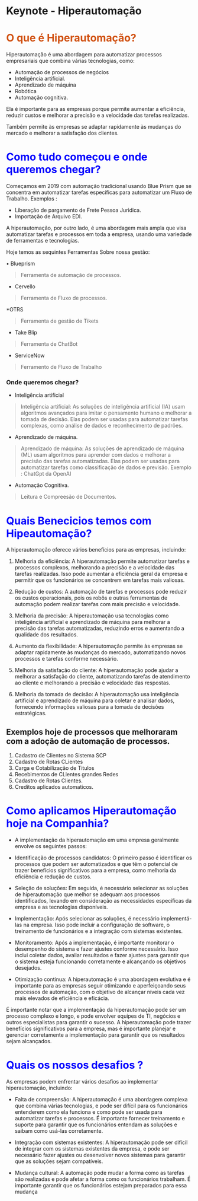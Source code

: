 # Keynote  - Hiperautomação

<h1><span style="color:#D15213"> O que é Hiperautomação? </span></h1>

 Hiperautomação é uma abordagem para automatizar processos empresariais que combina várias tecnologias, como:

* Automação de processos de negócios
* Inteligência artificial.
* Aprendizado de máquina
* Robótica
* Automação cognitiva.

Ela é importante para as empresas porque permite aumentar a eficiência, reduzir custos e melhorar a precisão e a velocidade das tarefas realizadas.

Também permite às empresas se adaptar rapidamente às mudanças do mercado e melhorar a satisfação dos clientes.

<h1><span style="color:blue"> Como tudo começou e onde queremos chegar?</span></h1>

Começamos em 2019 com  automação tradicional usando Blue Prism que se concentra em automatizar tarefas específicas para automatizar um Fluxo de Trabalho.
Exemplos :

* Liberação de pargamento de Frete Pessoa Juridica.
* Importação de Arquivo EDI.  

A hiperautomação, por outro lado, é uma abordagem mais ampla que visa automatizar tarefas e processos em toda a empresa, usando uma variedade de ferramentas e tecnologias.

Hoje temos as sequintes Ferramentas Sobre nossa gestão:

• Blueprism

> Ferramenta de automação de processos.

* Cervello

> Ferramenta de Fluxo de processos.

*OTRS

> Ferramenta de gestão de Tikets

* Take Blip

> Ferramenta de ChatBot

* ServiceNow

 > Ferramento de Fluxo de Trabalho

### Onde queremos chegar?

* Inteligência artificial
> Inteligência artificial: As soluções de inteligência artificial (IA) usam algoritmos avançados para imitar o pensamento humano e melhorar a tomada de decisão. Elas podem ser usadas para automatizar tarefas complexas, como análise de dados e reconhecimento de padrões.

* Aprendizado de máquina.
>Aprendizado de máquina: As soluções de aprendizado de máquina (ML) usam algoritmos para aprender com dados e melhorar a precisão das tarefas automatizadas. Elas podem ser usadas para automatizar tarefas como classificação de dados e previsão.
> Exemplo  : ChatGpt da OpenAI

* Automação Cognitiva.
> Leitura e Compreesão de Documentos.




<h1><span style="color:blue"> Quais Benecicios temos com Hipeautomação?</span></h1>

A hiperautomação oferece vários benefícios para as empresas, incluindo:

1. Melhoria da eficiência: A hiperautomação permite automatizar tarefas e processos complexos, melhorando a precisão e a velocidade das tarefas realizadas. Isso pode aumentar a eficiência geral da empresa e permitir que os funcionários se concentrem em tarefas mais valiosas.

2. Redução de custos: A automação de tarefas e processos pode reduzir os custos operacionais, pois os robôs e outras ferramentas de automação podem realizar tarefas com mais precisão e velocidade.

3. Melhoria da precisão: A hiperautomação usa tecnologias como inteligência artificial e aprendizado de máquina para melhorar a precisão das tarefas automatizadas, reduzindo erros e aumentando a qualidade dos resultados.

4. Aumento da flexibilidade: A hiperautomação permite às empresas se adaptar rapidamente às mudanças do mercado, automatizando novos processos e tarefas conforme necessário.

5. Melhoria da satisfação do cliente: A hiperautomação pode ajudar a melhorar a satisfação do cliente, automatizando tarefas de atendimento ao cliente e melhorando a precisão e velocidade das respostas.

6. Melhoria da tomada de decisão: A hiperautomação usa inteligência artificial e aprendizado de máquina para coletar e analisar dados, fornecendo informações valiosas para a tomada de decisões estratégicas.

## Exemplos hoje de processos que melhoraram com a adoção de automação de processos.

1. Cadastro de Clientes no Sistema SCP
2. Cadastro de Rotas CLientes
3. Carga e Cotabilização de Titulos
4. Recebimentos de CLientes grandes Redes
5. Cadastro de Rotas Clientes.
6. Creditos aplicados automaticos.






<h1><span style="color:blue"> Como aplicamos Hiperautomação hoje na Companhia? </span></h1>

- A implementação da hiperautomação em uma empresa geralmente envolve os seguintes passos:

* Identificação de processos candidatos: O primeiro passo é identificar os processos que podem ser automatizados e que têm o potencial de trazer benefícios significativos para a empresa, como melhoria da eficiência e redução de custos.

* Seleção de soluções: Em seguida, é necessário selecionar as soluções de hiperautomação que melhor se adequam aos processos identificados, levando em consideração as necessidades específicas da empresa e as tecnologias disponíveis.

* Implementação: Após selecionar as soluções, é necessário implementá-las na empresa. Isso pode incluir a configuração de software, o treinamento de funcionários e a integração com sistemas existentes.

* Monitoramento: Após a implementação, é importante monitorar o desempenho do sistema e fazer ajustes conforme necessário. Isso inclui coletar dados, avaliar resultados e fazer ajustes para garantir que o sistema esteja funcionando corretamente e alcançando os objetivos desejados.

* Otimização contínua: A hiperautomação é uma abordagem evolutiva e é importante para as empresas seguir otimizando e aperfeiçoando seus processos de automação, com o objetivo de alcançar níveis cada vez mais elevados de eficiência e eficácia.

É importante notar que a implementação da hiperautomação pode ser um processo complexo e longo, e pode envolver equipes de TI, negócios e outros especialistas para garantir o sucesso. A hiperautomação pode trazer benefícios significativos para a empresa, mas é importante planejar e gerenciar corretamente a implementação para garantir que os resultados sejam alcançados.

<h1><span style="color:blue"> Quais os nossos desafios ?</span></h1>

As empresas podem enfrentar vários desafios ao implementar hiperautomação, incluindo:

* Falta de compreensão: A hiperautomação é uma abordagem complexa que combina várias tecnologias, e pode ser difícil para os funcionários entenderem como ela funciona e como pode ser usada para automatizar tarefas e processos. É importante fornecer treinamento e suporte para garantir que os funcionários entendam as soluções e saibam como usá-las corretamente.

* Integração com sistemas existentes: A hiperautomação pode ser difícil de integrar com os sistemas existentes da empresa, e pode ser necessário fazer ajustes ou desenvolver novos sistemas para garantir que as soluções sejam compatíveis.

* Mudança cultural: A automação pode mudar a forma como as tarefas são realizadas e pode afetar a forma como os funcionários trabalham. É importante garantir que os funcionários estejam preparados para essa mudança